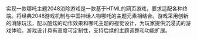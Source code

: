 实现一款哪吒主题2048消除游戏是一款基于HTML的网页游戏，要求适配各种终端。将经典2048游戏机制与中国神话人物哪吒的主题元素相结合。游戏采用创新的消除玩法，配以酷炫的动作效果和哪吒主题的视觉设计，为玩家提供沉浸式的游戏体验。游戏设计具有高度可定制性，支持后续的主题调整和功能扩展。